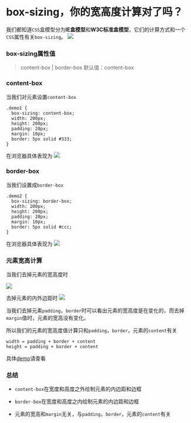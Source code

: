 # box-sizing，你的宽高度计算对了吗？

我们都知道`CSS`盒模型分为**IE盒模型**和**W3C标准盒模型**，它们的计算方式和一个`CSS`属性有关`box-sizing`。
![](https://user-gold-cdn.xitu.io/2019/5/22/16adcf2f9ad800b3?w=536&h=289&f=gif&s=4492)

### box-sizing属性值

> content-box | border-box 默认值：content-box

### content-box

当我们对元素设置`content-box`

```
.demo1 {
  box-sizing: content-box;
  width: 200px;
  height: 200px;
  padding: 20px;
  margin: 10px;
  border: 5px solid #333;
}
```

在浏览器具体表现为
![](https://user-gold-cdn.xitu.io/2019/5/22/16add08cd6f02570?w=278&h=309&f=png&s=4991)

### border-box

当我们设置成`border-box`

```
.demo2 {
  box-sizing: border-box;
  width: 200px;
  height: 200px;
  padding: 20px;
  margin: 10px;
  border: 5px solid #ccc;
}
```

在浏览器具体表现为
![](https://user-gold-cdn.xitu.io/2019/5/24/16ae8d90e73ac55d?w=252&h=256&f=png&s=4299)

### 元素宽高计算

当我们去掉元素的宽高度时

![](https://user-gold-cdn.xitu.io/2019/5/24/16ae8e463cd6bd0d?w=584&h=663&f=gif&s=129101)

去掉元素的内外边距时
![](https://user-gold-cdn.xitu.io/2019/5/24/16ae8e77ae415c48?w=584&h=663&f=gif&s=214390)

当我们去掉元素`padding`，`border`时可以看出元素的宽高度是在变化的，而去掉`margin`值时，元素的宽高没有变化。

所以我们的元素的宽高度值计算只和`padding`，`border`，元素的`content`有关

```
width = padding + border + content
height = padding + border + content
```
具体[demo](https://codepen.io/one-pupil/pen/VqZdOm)请查看

### 总结

* `content-box`在宽度和高度之外绘制元素的内边距和边框

* `border-box`在宽度和高度之内绘制元素的内边距和边框

* 元素的宽高和`margin`无关，与`padding`，`border`，元素的`content`有关